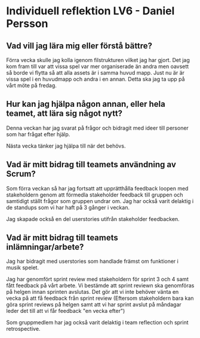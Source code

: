 # Individuell reflektion LV6 - Daniel Persson
## Vad vill jag lära mig eller förstå bättre?
Förra vecka skulle jag kolla igenom filstrukturen vilket jag har gjort. Det jag kom fram till var att vissa spel var mer organiserade än andra men oavsett så borde vi flytta så att alla assets är i samma huvud mapp. Just nu är är vissa spel i en huvudmapp och andra i en annan. Detta ska jag ta upp på vårt möte på fredag. 

## Hur kan jag hjälpa någon annan, eller hela teamet, att lära sig något nytt?
Denna veckan har jag svarat på frågor och bidragit med ideer till personer som har frågat efter hjälp.

Nästa vecka tänker jag hjälpa till när det behövs.
## Vad är mitt bidrag till teamets användning av Scrum?
Som förra veckan så har jag fortsatt att upprätthålla feedback loopen med stakeholdern genom att förmedla stakeholder feedback till gruppen och samtidigt ställt frågor som gruppen undrar om.
Jag har också varit delaktig i de standups som vi har haft på 3 gånger i veckan.

Jag skapade också en del userstories utifrån stakeholder feedbacken.

## Vad är mitt bidrag till teamets inlämningar/arbete?
Jag har bidragit med userstories som handlade främst om funktioner i musik spelet.

Jag har genomfört sprint review med stakeholdern för sprint 3 och 4 samt fått feedback på vårt arbete. Vi bestämde att sprint reviewn ska genomföras på helgen innan sprinten avslutas. Det gör att vi inte behöver vänta en vecka på att få feedback från sprint review (Eftersom stakeholdern bara kan göra sprint reviews på helgen samt att vi har sprint avslut på måndagar leder det till att vi får feedback "en vecka efter") 

Som gruppmedlem har jag också varit delaktig i team reflection och sprint retrospective.
